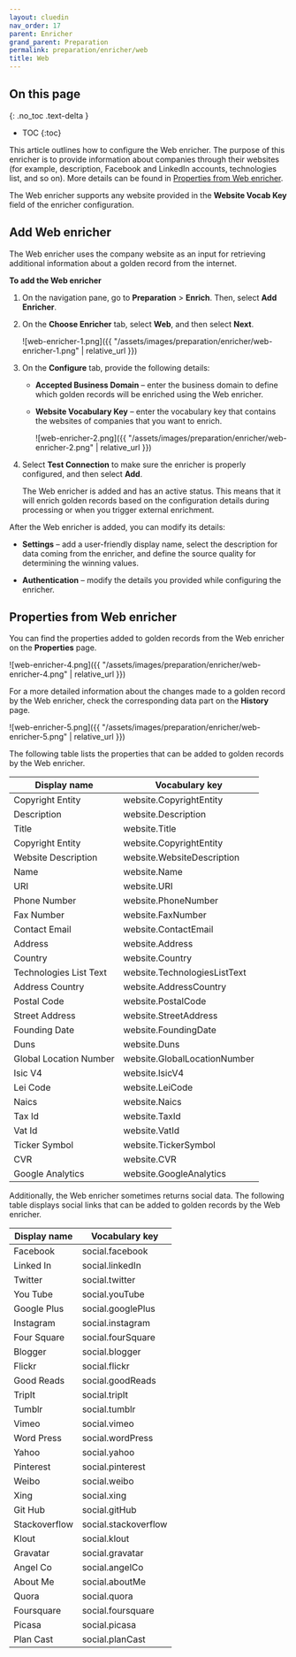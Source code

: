 ```yaml
---
layout: cluedin
nav_order: 17
parent: Enricher
grand_parent: Preparation
permalink: preparation/enricher/web
title: Web
---
```

## On this page
{: .no_toc .text-delta }
- TOC
{:toc}

This article outlines how to configure the Web enricher. The purpose of this enricher is to provide information about companies through their websites (for example, description, Facebook and LinkedIn accounts, technologies list, and so on). More details can be found in [Properties from Web enricher](#properties-from-web-enricher).

The Web enricher supports any website provided in the **Website Vocab Key** field of the enricher configuration.

## Add Web enricher

The Web enricher uses the company website as an input for retrieving additional information about a golden record from the internet.

**To add the Web enricher**

1. On the navigation pane, go to **Preparation** > **Enrich**. Then, select **Add Enricher**.

1. On the **Choose Enricher** tab, select **Web**, and then select **Next**.

    ![web-enricher-1.png]({{ "/assets/images/preparation/enricher/web-enricher-1.png" | relative_url }})

1. On the **Configure** tab, provide the following details:

    - **Accepted Business Domain** – enter the business domain to define which golden records will be enriched using the Web enricher.

    - **Website Vocabulary Key** – enter the vocabulary key that contains the websites of companies that you want to enrich.

        ![web-enricher-2.png]({{ "/assets/images/preparation/enricher/web-enricher-2.png" | relative_url }})

1. Select **Test Connection** to make sure the enricher is properly configured, and then select **Add**.

    The Web enricher is added and has an active status. This means that it will enrich golden records based on the configuration details during processing or when you trigger external enrichment.

After the Web enricher is added, you can modify its details:

- **Settings** – add a user-friendly display name, select the description for data coming from the enricher, and define the source quality for determining the winning values.

- **Authentication** – modify the details you provided while configuring the enricher.

## Properties from Web enricher

You can find the properties added to golden records from the Web enricher on the **Properties** page.

![web-enricher-4.png]({{ "/assets/images/preparation/enricher/web-enricher-4.png" | relative_url }})

For a more detailed information about the changes made to a golden record by the Web enricher, check the corresponding data part on the **History** page.

![web-enricher-5.png]({{ "/assets/images/preparation/enricher/web-enricher-5.png" | relative_url }})

The following table lists the properties that can be added to golden records by the Web enricher.

| Display name | Vocabulary key |
|--|--|
| Copyright Entity | website.CopyrightEntity |
| Description | website.Description |
| Title | website.Title |
| Copyright Entity | website.CopyrightEntity |
| Website Description | website.WebsiteDescription |
| Name | website.Name |
| URI | website.URI |
| Phone Number | website.PhoneNumber |
| Fax Number | website.FaxNumber |
| Contact Email | website.ContactEmail |
| Address | website.Address |
| Country | website.Country |
| Technologies List Text | website.TechnologiesListText |
| Address Country | website.AddressCountry |
| Postal Code | website.PostalCode |
| Street Address | website.StreetAddress |
| Founding Date | website.FoundingDate |
| Duns | website.Duns |
| Global Location Number | website.GlobalLocationNumber |
| Isic V4 | website.IsicV4 |
| Lei Code | website.LeiCode |
| Naics | website.Naics |
| Tax Id | website.TaxId |
| Vat Id | website.VatId |
| Ticker Symbol | website.TickerSymbol |
| CVR | website.CVR |
| Google Analytics | website.GoogleAnalytics |

Additionally, the Web enricher sometimes returns social data. The following table displays social links that can be added to golden records by the Web enricher.
 
| Display name | Vocabulary key |
|--|--|
| Facebook | social.facebook |
| Linked In | social.linkedIn |
| Twitter | social.twitter |
| You Tube | social.youTube |
| Google Plus | social.googlePlus |
| Instagram | social.instagram |
| Four Square | social.fourSquare |
| Blogger | social.blogger |
| Flickr | social.flickr |
| Good Reads | social.goodReads |
| TripIt | social.tripIt |
| Tumblr | social.tumblr |
| Vimeo | social.vimeo |
| Word Press | social.wordPress |
| Yahoo | social.yahoo |
| Pinterest | social.pinterest |
| Weibo | social.weibo |
| Xing | social.xing |
| Git Hub | social.gitHub |
| Stackoverflow | social.stackoverflow |
| Klout | social.klout |
| Gravatar | social.gravatar |
| Angel Co | social.angelCo |
| About Me | social.aboutMe |
| Quora | social.quora |
| Foursquare | social.foursquare |
| Picasa | social.picasa |
| Plan Cast | social.planCast |
